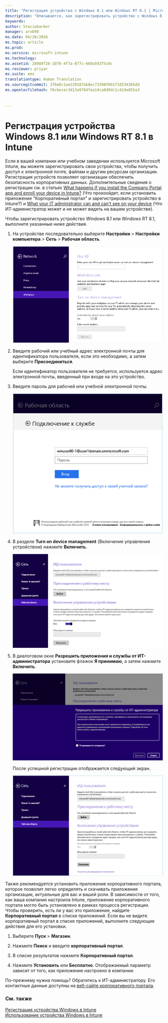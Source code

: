 ```yaml
---
title: "Регистрация устройства с Windows 8.1 или Windows RT 8.1 | Microsoft Intune"
description: "Описывается, как зарегистрировать устройство с Windows 8.1 или Windows RT 8.1 в Intune."
keywords: 
author: Staciebarker
manager: arob98
ms.date: 04/28/2016
ms.topic: article
ms.prod: 
ms.service: microsoft-intune
ms.technology: 
ms.assetid: 28984f26-1070-4f7a-877c-669a59375c0c
ms.reviewer: priyar
ms.suite: ems
translationtype: Human Translation
ms.sourcegitcommit: 376e6c1ae229187ab8ec73390f091f1d534365dd
ms.openlocfilehash: f0cbecec3d13a9784faa14ca8d9dc1c42de855a3


---
```



# Регистрация устройства Windows 8.1 или Windows RT 8.1 в Intune

Если в вашей компании или учебном заведении используется Microsoft Intune, вы можете зарегистрировать свои устройства, чтобы получить доступ к электронной почте, файлам и другим ресурсам организации. Регистрация устройств позволяет организации обеспечить безопасность корпоративных данных. Дополнительные сведения о регистрации см. в статьях [What happens if you install the Company Portal app and enroll your device in Intune?](what-happens-if-you-install-the-company-portal-app-and-enroll-your-device-in-intune-windows.md) (Что произойдет, если установить приложение "Корпоративный портал" и зарегистрировать устройство в Intune?) и [What your IT administrator can and can't see on your device](what-can-your-it-administrator-see-when-you-enroll-your-device-in-intune-windows.md) (Что ИТ-администратор может и не может видеть на вашем устройстве).


Чтобы зарегистрировать устройство Windows 8.1 или Windows RT 8.1, выполните указанные ниже действия.

1.  На устройстве последовательно выберите **Настройки** &gt; **Настройки компьютера** &gt; **Сеть** &gt; **Рабочая область**.

    ![nav-to-workplace](./media/W81-1-workplacejoin.png)

2.  Введите рабочий или учебный адрес электронной почты для идентификатора пользователя, если это необходимо, а затем выберите **Присоединиться**.

    Если идентификатор пользователя не требуется, используется адрес электронной почты, введенный при входе на это устройство.

3.  Введите пароль для рабочей или учебной электронной почты.

    ![type-password](./media/W81-2-workplacesettings_signin.png)

4.  В разделе **Turn on device management** (Включение управления устройством) нажмите **Включить**.

    ![turn-on-device-management](./media/W81-3-dev-mgt-turn-on.png)

5.  В диалоговом окне **Разрешить приложения и службы от ИТ-администратора** установите флажок **Я принимаю**, а затем нажмите **Включить**.

    ![turn-on-allow-apps-services](./media/W81-4-agree-allow-apps-services.png)

    После успешной регистрации отображается следующий экран.

    ![enrollment-complete](./media/W81-5-enrolled-done.png)

Также рекомендуется установить приложение корпоративного портала, которое позволит легко определять и скачивать приложения организации, актуальные для вас и вашей роли. В зависимости от того, как ваша компания настроила Intune, приложение корпоративного портала могло быть установлено в рамках процесса регистрации. Чтобы проверить, есть ли у вас это приложение, найдите **Корпоративный портал** в списке приложений. Если вы не видите корпоративный портал в списке приложений, выполните следующие действия для его установки.

1.  Выберите **Пуск** &gt; **Магазин**.

2.  Нажмите **Поиск** и введите **корпоративный портал**.

3.  В списке результатов нажмите **Корпоративный портал**.

4.  Нажмите **Установить** или **Бесплатно**. Отображаемый параметр зависит от того, как приложение настроено в компании.

По-прежнему нужна помощь? Обратитесь к ИТ-администратору. Его контактные данные доступны на [веб-сайте корпоративного портала](http://portal.manage.microsoft.com).

### См. также
[Регистрация устройства Windows в Intune](enroll-your-device-in-intune-windows.md)</br>
[Использование устройства Windows в Intune](using-your-windows-device-with-intune.md)



<!--HONumber=Jul16_HO3-->



